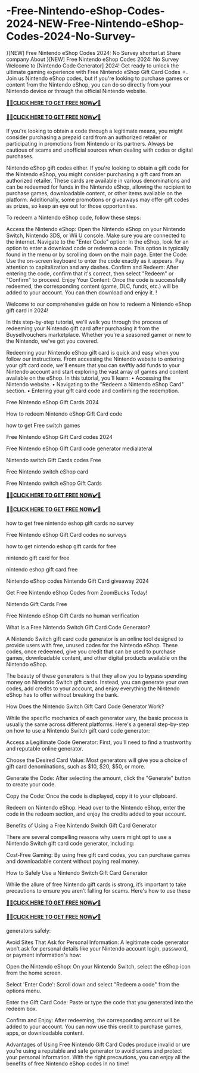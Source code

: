 # -Free-Nintendo-eShop-Codes-2024-NEW-Free-Nintendo-eShop-Codes-2024-No-Survey-

$%&^Free Nintendo eShop Codes 2024%!@#$}[NEW] Free Nintendo eShop Codes 2024: No Survey
shorturl.at
Share company
About $%&^Free Nintendo eShop Codes 2024%!@#$}[NEW] Free Nintendo eShop Codes 2024: No Survey
Welcome to [Nintendo Code Generator] 2024! Get ready to unlock the ultimate gaming experience with Free Nintendo eShop Gift Card Codes ✧. Join us Nintendo eShop codes, but if you're looking to purchase games or content from the Nintendo eShop, you can do so directly from your Nintendo device or through the official Nintendo website.



**[🎁🎁CLICK HERE TO GET FREE NOW✔️🎁](cafeoffer.xyz)**


**[🎁🎁CLICK HERE TO GET FREE NOW✔️🎁](cafeoffer.xyz)**



If you're looking to obtain a code through a legitimate means, you might consider purchasing a prepaid card from an authorized retailer or participating in promotions from Nintendo or its partners. Always be cautious of scams and unofficial sources when dealing with codes or digital purchases.



Nintendo eShop gift codes either. If you're looking to obtain a gift code for the Nintendo eShop, you might consider purchasing a gift card from an authorized retailer. These cards are available in various denominations and can be redeemed for funds in the Nintendo eShop, allowing the recipient to purchase games, downloadable content, or other items available on the platform. Additionally, some promotions or giveaways may offer gift codes as prizes, so keep an eye out for those opportunities.



To redeem a Nintendo eShop code, follow these steps:



Access the Nintendo eShop: Open the Nintendo eShop on your Nintendo Switch, Nintendo 3DS, or Wii U console. Make sure you are connected to the internet. Navigate to the "Enter Code" option: In the eShop, look for an option to enter a download code or redeem a code. This option is typically found in the menu or by scrolling down on the main page. Enter the Code: Use the on-screen keyboard to enter the code exactly as it appears. Pay attention to capitalization and any dashes. Confirm and Redeem: After entering the code, confirm that it's correct, then select "Redeem" or "Confirm" to proceed. Enjoy Your Content: Once the code is successfully redeemed, the corresponding content (game, DLC, funds, etc.) will be added to your account. You can then download and enjoy it. !



Welcome to our comprehensive guide on how to redeem a Nintendo eShop gift card in 2024!



In this step-by-step tutorial, we'll walk you through the process of redeeming your Nintendo gift card after purchasing it from the Buysellvouchers marketplace. Whether you're a seasoned gamer or new to the Nintendo, we've got you covered.



Redeeming your Nintendo eShop gift card is quick and easy when you follow our instructions. From accessing the Nintendo website to entering your gift card code, we'll ensure that you can swiftly add funds to your Nintendo account and start exploring the vast array of games and content available on the eShop. In this tutorial, you'll learn: • Accessing the Nintendo website. • Navigating to the "Redeem a Nintendo eShop Card" section. • Entering your gift card code and confirming the redemption.



Free Nintendo eShop Gift Cards 2024

How to redeem Nintendo eShop Gift Card code

how to get Free switch games

Free Nintendo eShop Gift Card codes 2024

Free Nintendo eShop Gift Card code generator medialateral

Nintendo switch Gift Cards codes Free

Free Nintendo switch eShop card

Free Nintendo switch eShop Gift Cards


**[🎁🎁CLICK HERE TO GET FREE NOW✔️🎁](cafeoffer.xyz)**


**[🎁🎁CLICK HERE TO GET FREE NOW✔️🎁](cafeoffer.xyz)**


how to get free nintendo eshop gift cards no survey

Free Nintendo eShop Gift Card codes no surveys

how to get nintendo eshop gift cards for free

nintendo gift card for free

nintendo eshop gift card free

Nintendo eShop codes Nintendo Gift Card giveaway 2024

Get Free Nintendo eShop Codes from ZoomBucks Today!

Nintendo Gift Cards Free



Free Nintendo eShop Gift Cards no human verification

What Is a Free Nintendo Switch Gift Card Code Generator?

A Nintendo Switch gift card code generator is an online tool designed to provide users with free, unused codes for the Nintendo eShop. These codes, once redeemed, give you credit that can be used to purchase games, downloadable content, and other digital products available on the Nintendo eShop.

The beauty of these generators is that they allow you to bypass spending money on Nintendo Switch gift cards. Instead, you can generate your own codes, add credits to your account, and enjoy everything the Nintendo eShop has to offer without breaking the bank.

How Does the Nintendo Switch Gift Card Code Generator Work?

While the specific mechanics of each generator vary, the basic process is usually the same across different platforms. Here's a general step-by-step on how to use a Nintendo Switch gift card code generator:

Access a Legitimate Code Generator: First, you'll need to find a trustworthy and reputable online generator.

Choose the Desired Card Value: Most generators will give you a choice of gift card denominations, such as $10, $20, $50, or more.

Generate the Code: After selecting the amount, click the "Generate" button to create your code.

Copy the Code: Once the code is displayed, copy it to your clipboard.

Redeem on Nintendo eShop: Head over to the Nintendo eShop, enter the code in the redeem section, and enjoy the credits added to your account.

Benefits of Using a Free Nintendo Switch Gift Card Generator

There are several compelling reasons why users might opt to use a Nintendo Switch gift card code generator, including:

Cost-Free Gaming: By using free gift card codes, you can purchase games and downloadable content without paying real money.

How to Safely Use a Nintendo Switch Gift Card Generator

While the allure of free Nintendo gift cards is strong, it’s important to take precautions to ensure you aren’t falling for scams. Here's how to use these


**[🎁🎁CLICK HERE TO GET FREE NOW✔️🎁](cafeoffer.xyz)**


**[🎁🎁CLICK HERE TO GET FREE NOW✔️🎁](cafeoffer.xyz)**


generators safely:

Avoid Sites That Ask for Personal Information: A legitimate code generator won’t ask for personal details like your Nintendo account login, password, or payment information's how:

Open the Nintendo eShop: On your Nintendo Switch, select the eShop icon from the home screen.

Select 'Enter Code': Scroll down and select "Redeem a code" from the options menu.

Enter the Gift Card Code: Paste or type the code that you generated into the redeem box.

Confirm and Enjoy: After redeeming, the corresponding amount will be added to your account. You can now use this credit to purchase games, apps, or downloadable content.

Advantages of Using Free Nintendo Gift Card Codes produce invalid or ure you’re using a reputable and safe generator to avoid scams and protect your personal information. With the right precautions, you can enjoy all the benefits of free Nintendo eShop codes in no time!
